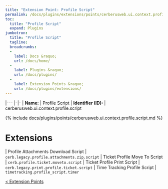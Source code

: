 ```yaml
---
title: "Extension Point: Profile Script"
permalink: /docs/plugins/extensions/points/cerberusweb.ui.context.profile.script/
toc:
  title: "Profile Script"
  expand: Plugins
jumbotron:
  title: "Profile Script"
  tagline: 
  breadcrumbs:
  -
    label: Docs &raquo;
    url: /docs/home/
  -
    label: Plugins &raquo;
    url: /docs/plugins/
  -
    label: Extension Points &raquo;
    url: /docs/plugins/extensions/
---
```


|---
|-|-
| **Name:** | Profile Script
| **Identifier (ID):** | cerberusweb.ui.context.profile.script

{% include docs/plugins/points/cerberusweb.ui.context.profile.script.md %}

# Extensions

| Profile Attachments Download Script | `cerb.legacy.profile.attachments.zip.script`
| Ticket Profile Move To Script | `cerb.profile.ticket.moveto.script`
| Ticket Profile Print Script | `cerb.legacy.print.profile.ticket.script`
| Time Tracking Profile Script | `timetracking.profile_script.timer`

<div class="section-nav">
	<div class="left">
		<a href="/docs/plugins/extensions/#extension-points" class="prev">&lt; Extension Points</a>
	</div>
	<div class="right align-right">
	</div>
</div>
<div class="clear"></div>